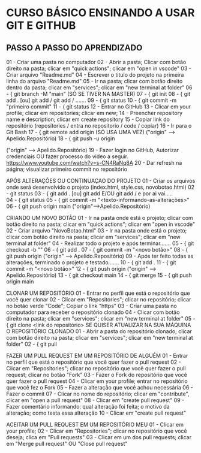 
CURSO BÁSICO ENSINANDO A USAR GIT E GITHUB
==========================================










PASSO A PASSO DO APRENDIZADO
----------------------------

01 - Criar uma pasta no computador
02 - Abrir a pasta; Clicar com botão direito na pasta; clicar em "quick actions"; clicar em "open in vscode"
03 - Criar arquivo "Readme.md" 
04 - Escrever o titulo do projeto na primeira linha do arquivo "Readme.md"
05 - Ir na pasta; clicar com botão direito dentro da pasta; clicar em "services"; clicar em "new terminal at folder"
06 - { git branch -M "main" (SÓ SE TIVER NA MASTER) 
07 - { git init
08 - { git add .   [ou]    git add <nome-arquivo-1>  /  git add <nome-arquivo-2>  /  .......
09 - { git status
10 - { git commit -m "primeiro commit"
11 - { git status
12 - Entrar no GitHub
13 - Clicar em your profile; clicar em repositories; clicar em new; 
14 - Preencher repository name e description; clicar em create repository
15 - Copiar link do repositório (repositories / entra no repositorio / code / copiar)
16 - Ir para o Git Bash
17 - { git remote add origin <link-do-repositorio>  (SÓ USA UMA VEZ)   ("origin" --> Apelido.Repositório)
18 - { git push -u origin <main>  ("origin" --> Apelido.Repositório)
19 - Fazer login no GitHub, Autorizar credenciais OU fazer processo do video a seguir. https://www.youtube.com/watch?v=s-CN4RaNq8A
20 - Dar refresh na página; visualizar primeiro commit no repositório


APÓS ALTERAÇÕES OU CONTINUAÇAO DO PROJETO
01 - Criar os arquivos onde será desenvolvido o projeto (index.html, style.css, novobotao.html)
02 - git status
03 - { git add .   [ou]    git add <nome-arquivo-1>  E/OU  git add <nome-arquivo-2>  /  e por ai vai.....  
04 - { git status
05 - { git commit -m "<texto-informando-as-alterações>"
06 - { git push origin main  ("origin"-->Apelido.Repositório)


CRIANDO UM NOVO BOTÃO
01 - Ir na pasta onde está o projeto; clicar com botão direito na pasta; clicar em "quick actions"; clicar em "open in vscode"
02 - Criar arquivo "NovoBotao.html"
03 - Ir na pasta onde está o projeto; clicar com botão direito na pasta; clicar em "services"; clicar em "new terminal at folder"
04 - Realizar todo o projeto e após terminar.......
05 - { git checkout -b "<novo-botao>"
06 - { git add .
07 - { git commit -m "<novo botão>"
08 - { git push origin <novo-botao>   ("origin" --> Apelido.Repositório)
09 - Após ter feito todas as alterações, terminado o projeto e testado.......
10 - { git add .
11 - { git commit -m "<novo botão>"
12 - { git push origin <novo-botao>   ("origin" --> Apelido.Repositório)
13 - { git checkout main
14 - { git merge <novo-botao>
15 - { git push origin main


CLONAR UM REPOSITÓRIO
01 - Entrar no perfil que está o repositório que você quer clonar
02 - Clicar em "Repositories"; clicar no repositório; clicar no botão verde "Code"; Copiar o link "https"
03 - Criar uma pasta no computador para receber o repositório clonado
04 - Clicar com botão direito na pasta; clicar em "services"; clicar em "new terminal at folder"
05 - { git clone <link do repositório>
SE QUISER ATUALIZAR NA SUA MÁQUINA O REPOSITÓRIO CLONADO
01 - Abrir a pasta do repositório clonado; clicar com botão direito na pasta; clicar em "services"; clicar em "new terminal at folder"
02 - { git pull


FAZER UM PULL REQUEST EM UM REPOSITÓRIO DE ALGUÉM
01 - Entrar no perfil que está o repositório que você quer fazer o pull request
02 - Clicar em "Repositories"; clicar no repositório que você quer fazer o pull request; clicar no botão "Fork"
03 - Fazer o Fork do repositório que você quer fazer o pull request
04 - Clicar em your profile; entrar no repositório que você fez o Fork
05 - Fazer a alteração que você achou necessária
06 - Fazer o commit
07 - Clicar no nome do repositório; clicar em "contribute", clicar em "open a pull request"
08 - Clicar em "create pull request"
09 - Fazer comentário informando: qual alteração foi feita; o motivo da alteração; como testa essa alteração
10 - Clicar em "create pull request"

ACEITAR UM PULL REQUEST EM UM REPOSITÓRIO MEU
01 - Clicar em your profile; 
02 - Clicar em "Repositories"; clicar no repositório que você deseja; clica em "Pull requests"
03 - Clicar em um dos pull requests; clicar em "Merge pull request" OU "Close pull request"
